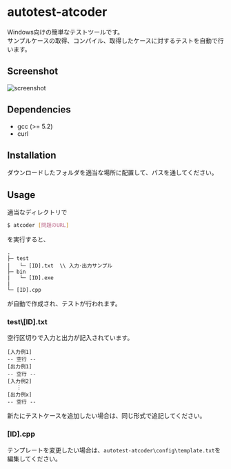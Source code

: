 # autotest-atcoder

Windows向けの簡単なテストツールです。  
サンプルケースの取得、コンパイル、取得したケースに対するテストを自動で行います。

## Screenshot

![screenshot](https://user-images.githubusercontent.com/45958851/64147770-7367b400-ce5c-11e9-8870-04f3bf13b648.png)

## Dependencies

- gcc (>= 5.2)
- curl

## Installation

ダウンロードしたフォルダを適当な場所に配置して、パスを通してください。

## Usage

適当なディレクトリで

```sh
$ atcoder [問題のURL]
```

を実行すると、

```
.
├─ test
│   └─ [ID].txt  \\ 入力･出力サンプル
├─ bin
|   └─ [ID].exe
|
└─ [ID].cpp
```

が自動で作成され、テストが行われます。

### test\\[ID].txt

空行区切りで入力と出力が記入されています。

```
[入力例1]
-- 空行 --
[出力例1]
-- 空行 --
[入力例2]
   ⋮
[出力例x]
-- 空行 --
```

新たにテストケースを追加したい場合は、同じ形式で追記してください。

### [ID].cpp

テンプレートを変更したい場合は、`autotest-atcoder\config\template.txt`を編集してください。
